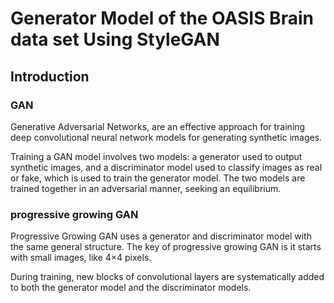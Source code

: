 # Generator Model of the OASIS Brain data set Using StyleGAN

## Introduction

### GAN

Generative Adversarial Networks, are an effective approach for training deep convolutional neural network models for generating synthetic images.

Training a GAN model involves two models: a generator used to output synthetic images, and a discriminator model used to classify images as real or fake, which is used to train the generator model. The two models are trained together in an adversarial manner, seeking an equilibrium.

### progressive growing GAN

Progressive Growing GAN uses a generator and discriminator model with the same general structure. The key of progressive growing GAN is it starts with small  images, like 4×4 pixels.

During training, new blocks of convolutional layers are systematically added to both the generator model and the discriminator models.




